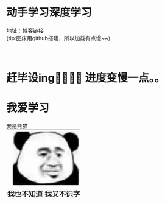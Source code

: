 # 动手学习深度学习
地址：[博客链接](https://luke-blog.netlify.app/)<br>
(tip:图床用github搭建，所以加载有点慢~~)<br>
<br>
<br>
# 赶毕设ing🤩🤩🤩🤩 进度变慢一点。。
# 我爱学习
我是熊猫<br>
![image-20230409201348766](https://raw.githubusercontent.com/kelisidan1/blogImg/main/img/image-20230409201348766.png)